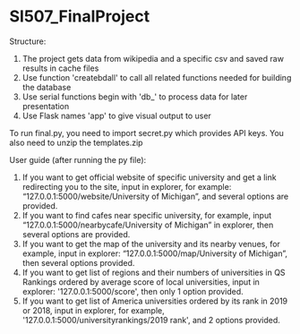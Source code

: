 # SI507_FinalProject

Structure:
1. The project gets data from wikipedia and a specific csv and saved raw results in cache files
2. Use function 'createbdall' to call all related functions needed for building the database
3. Use serial functions begin with 'db_' to process data for later presentation
4. Use Flask names 'app' to give visual output to user

To run final.py, you need to import secret.py which provides API keys.
You also need to unzip the templates.zip

User guide (after running the py file):
1. If you want to get official website of specific university and get a link redirecting you to the site, input in explorer, for example: “127.0.0.1:5000/website/University of Michigan”, and several options are provided.
2. If you want to find cafes near specific university, for example, input “127.0.0.1:5000/nearbycafe/University of Michigan” in explorer, then several options are provided.
3. If you want to get the map of the university and its nearby venues, for example, input in explorer: “127.0.0.1:5000/map/University of Michigan”, then several options provided.
4. If you want to get list of regions and their numbers of universities in QS Rankings ordered by average score of local universities, input in explorer: '127.0.0.1:5000/score', then only 1 option provided.
5. If you want to get list of America universities ordered by its rank in 2019 or 2018, input in explorer, for example, '127.0.0.1:5000/universityrankings/2019 rank', and 2 options provided.
